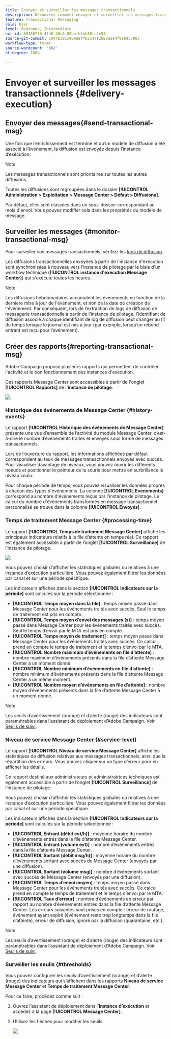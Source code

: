 ```yaml
---
title: Envoyer et surveiller les messages transactionnels
description: Découvrez comment envoyer et surveiller les messages transactionnels.
feature: Transactional Messaging
role: User
level: Beginner, Intermediate
exl-id: 084607f6-47d8-40c0-89ba-bfbb88fc2e53
source-git-commit: c044b391c900e8ff82147f2682e2e4f91845780c
workflow-type: tm+mt
source-wordcount: '862'
ht-degree: 100%

---
```


# Envoyer et surveiller les messages transactionnels {#delivery-execution}

## Envoyer des messages{#send-transactional-msg}

Une fois que l’enrichissement est terminé et qu’un modèle de diffusion a été associé à l’événement, la diffusion est envoyée depuis l’instance d’exécution.

>[!NOTE]
>
>Les messages transactionnels sont prioritaires sur toutes les autres diffusions.

Toutes les diffusions sont regroupées dans le dossier **[!UICONTROL Administration > Exploitation > Message Center > Défaut > Diffusions]**.

Par défaut, elles sont classées dans un sous-dossier correspondant au mois d&#39;envoi. Vous pouvez modifier cela dans les propriétés du modèle de message.

## Surveiller les messages {#monitor-transactional-msg}

Pour surveiller vos messages transactionnels, vérifiez les [logs de diffusion](send.md).

Les diffusions transactionnelles envoyées à partir de l&#39;instance d&#39;exécution sont synchronisées à nouveau vers l&#39;instance de pilotage par le biais d&#39;un workflow technique (**[!UICONTROL instance d&#39;exécution Message Center]**) qui s&#39;exécute toutes les heures.

>[!NOTE]
>
>Les diffusions hebdomadaires accumulent les événements en fonction de la dernière mise à jour de l&#39;événement, et non de la date de création de l&#39;événement. Par conséquent, lors de l’extraction de logs de diffusion de messagerie transactionnelle à partir de l’instance de pilotage, l’identifiant de diffusion associé à chaque identifiant de log de diffusion peut changer au fil du temps lorsque le journal est mis à jour (par exemple, lorsqu’un rebond entrant est reçu pour l’événement).

<!--
To monitor the activity and running of the execution instance(s), see [Transactional messaging reports](transactional-messaging-reports.md).-->

## Créer des rapports{#reporting-transactional-msg}

Adobe Campaign propose plusieurs rapports qui permettent de contrôler l&#39;activité et le bon fonctionnement des instances d&#39;exécution.

Ces rapports Message Center sont accessibles à partir de l&#39;onglet **[!UICONTROL Rapports]** de l&#39;**instance de pilotage**.

![](assets/mc-reports.png)

### Historique des événements de Message Center {#history-events}

Le rapport **[!UICONTROL Historique des événements de Message Center]** présente une vue d’ensemble de l’activité du module Message Center, c’est-à-dire le nombre d’événements traités et envoyés sous forme de messages transactionnels.

Lors de l’ouverture du rapport, les informations affichées par défaut correspondent au taux de messages transactionnels envoyés avec succès. Pour visualiser davantage de niveaux, vous pouvez ouvrir les différents noeuds et positionner le pointeur de la souris pour mettre en surbrillance le niveau voulu.

Pour chaque période de temps, vous pouvez visualiser les données propres à chacun des types d&#39;événements. La colonne **[!UICONTROL Evénements]** correspond au nombre d&#39;événements reçus par l&#39;instance de pilotage. Le calcul du nombre d&#39;événements transformés en message transactionnel personnalisé se trouve dans la colonne **[!UICONTROL Envoyés]**.


### Temps de traitement Message Center {#processing-time}

Le rapport **[!UICONTROL Temps de traitement Message Center]** affiche les principaux indicateurs relatifs à la file d’attente en temps réel. Ce rapport est également accessible à partir de l’onglet **[!UICONTROL Surveillance]** de l’instance de pilotage.

![](assets/mc-processing-time-report.png)

Vous pouvez choisir d’afficher les statistiques globales ou relatives à une instance d’exécution particulière. Vous pouvez également filtrer les données par canal et sur une période spécifique.

Les indicateurs affichés dans la section **[!UICONTROL Indicateurs sur la période]** sont calculés sur la période sélectionnée :

* **[!UICONTROL Temps moyen dans la file]** : temps moyen passé dans Message Center pour les événements traités avec succès. Seul le temps de traitement est pris en compte.
* **[!UICONTROL Temps moyen d’envoi des messages (s)]** : temps moyen passé dans Message Center pour les événements traités avec succès. Seul le temps d’envoi par le MTA est pris en compte.
* **[!UICONTROL Temps moyen de traitement]** : temps moyen passé dans Message Center pour les événements traités avec succès. Ce calcul prend en compte le temps de traitement et le temps d’envoi par le MTA.
* **[!UICONTROL Nombre maximum d’événements en file d’attente]** : nombre maximum d’événements présents dans la file d’attente Message Center à un moment donné.
* **[!UICONTROL Nombre minimum d’événements en file d’attente]** : nombre minimum d’événements présents dans la file d’attente Message Center à un même moment.
* **[!UICONTROL Nombre moyen d’événements en file d’attente]** : nombre moyen d’événements présents dans la file d’attente Message Center à un moment donné.

>[!NOTE]
>
>Les seuils d’avertissement (orange) et d’alerte (rouge) des indicateurs sont paramétrables dans l’assistant de déploiement d’Adobe Campaign. Voir [Seuils de suivi](#thresholds).



### Niveau de service Message Center {#service-level}

Le rapport **[!UICONTROL Niveau de service Message Center]** affiche les statistiques de diffusion relatives aux messages transactionnels, ainsi que la répartition des erreurs. Vous pouvez cliquer sur un type d’erreur pour en afficher les détails.

Ce rapport destiné aux administrateurs et administratrices techniques est également accessible à partir de l’onglet **[!UICONTROL Surveillance]** de l’instance de pilotage.

Vous pouvez choisir d’afficher les statistiques globales ou relatives à une instance d’exécution particulière. Vous pouvez également filtrer les données par canal et sur une période spécifique.

Les indicateurs affichés dans la section **[!UICONTROL Indicateurs sur la période]** sont calculés sur la période sélectionnée :

* **[!UICONTROL Entrant (débit evt/h)]** : moyenne horaire du nombre d’événements entrés dans la file d’attente Message Center.
* **[!UICONTROL Entrant (volume evt)]** : nombre d’événements entrés dans la file d’attente Message Center.
* **[!UICONTROL Sortant (débit msg/h)]** : moyenne horaire du nombre d’événements sortant avec succès de Message Center (envoyés par une diffusion).
* **[!UICONTROL Sortant (volume msg)]** : nombre d’événements sortant avec succès de Message Center (envoyés par une diffusion).
* **[!UICONTROL Temps d’envoi moyen]** : temps moyen passé dans Message Center pour les événements traités avec succès. Ce calcul prend en compte le temps de traitement et le temps d’envoi par le MTA.
* **[!UICONTROL Taux d’erreur]** : nombre d’événements en erreur par rapport au nombre d’événements entrés dans la file d’attente Message Center. Les erreurs suivantes sont prises en compte : erreur de routage, événement ayant expiré (événement resté trop longtemps dans la file d’attente), erreur de diffusion, ignoré par la diffusion (quarantaine, etc.).

>[!NOTE]
>
>Les seuils d’avertissement (orange) et d’alerte (rouge) des indicateurs sont paramétrables dans l’assistant de déploiement d’Adobe Campaign. Voir [Seuils de suivi](#thresholds).

### Surveiller les seuils {#thresholds}

Vous pouvez configurer les seuils d’avertissement (orange) et d’alerte (rouge) des indicateurs qui s’affichent dans les rapports **Niveau de service Message Center** et **Temps de traitement Message Center**.

Pour ce faire, procédez comme suit :

1. Ouvrez l’assistant de déploiement dans l’**instance d’exécution** et accédez à la page **[!UICONTROL Message Center]**.
1. Utilisez les flèches pour modifier les seuils.

   ![](assets/mc-thresholds.png)
